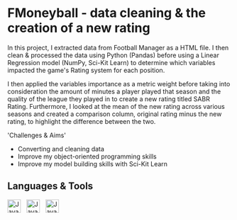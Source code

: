 # FMoneyball - data cleaning & the creation of a new rating

In this project, I extracted data from Football Manager as a HTML file. I then clean & processed the data using Python (Pandas) before using a Linear Regression model (NumPy, Sci-Kit Learn) to determine which variables impacted the game's Rating system for each position. 

I then applied the variables importance as a metric weight before taking into consideration the amount of minutes a player played that season and the quality of the league they played in to create a new rating titled SABR Rating. Furthermore, I looked at the mean of the new rating across various seasons and created a comparison column, original rating minus the new rating, to highlight the difference between the two.

'Challenges & Aims'
- Converting and cleaning data
- Improve my object-oriented programming skills
- Improve my model building skills with Sci-Kit Learn

## Languages & Tools

<img align="left" alt="JavaScript" width="30px" style="padding-right:10px;" src="https://cdn.jsdelivr.net/gh/devicons/devicon/icons/python/python-plain.svg" />
<img align="left" alt="JavaScript" width="30px" style="padding-right:10px;" src="https://cdn.jsdelivr.net/gh/devicons/devicon@latest/icons/numpy/numpy-original.svg" />
<img align="left" alt="JavaScript" width="30px" style="padding-right:10px;" src="https://cdn.jsdelivr.net/gh/devicons/devicon@latest/icons/scikitlearn/scikitlearn-original.svg" />
<br />
